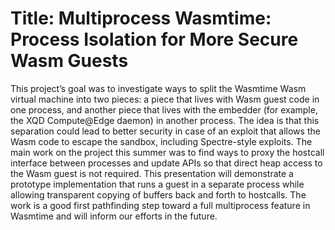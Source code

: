 # Title: Multiprocess Wasmtime: Process Isolation for More Secure Wasm Guests

This project’s goal was to investigate ways to split the Wasmtime Wasm virtual machine into two pieces: a piece that lives with Wasm guest code in one process, and another piece that lives with the embedder (for example, the XQD Compute@Edge daemon) in another process. The idea is that this separation could lead to better security in case of an exploit that allows the Wasm code to escape the sandbox, including Spectre-style exploits. The main work on the project this summer was to find ways to proxy the hostcall interface between processes and update APIs so that direct heap access to the Wasm guest is not required. This presentation will demonstrate a prototype implementation that runs a guest in a separate process while allowing transparent copying of buffers back and forth to hostcalls. The work is a good first pathfinding step toward a full multiprocess feature in Wasmtime and will inform our efforts in the future.
